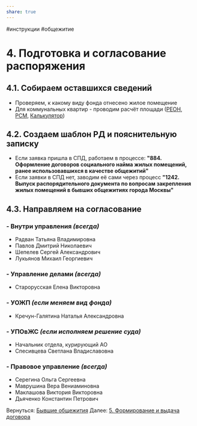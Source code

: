 ```yaml
---
share: true
---
```

#инструкции #общежитие
# 4. Подготовка и согласование распоряжения
## 4.1. Собираем оставшихся сведений
- Проверяем, к какому виду фонда отнесено жилое помещение
- Для коммунальных квартир - проводим расчёт площади ([РЕОН](http://reon.mlc.gov), [РСМ](webrsm.mlc.gov:5222), [Калькулятор](https://elornorthwind.github.io/room-area-calculator/))
## 4.2. Создаем шаблон РД и пояснительную записку
- Если заявка пришла в СПД, работаем в процессе: **"884. Оформление договоров социального найма жилых помещений, ранее использовавшихся в качестве общежитий"**
- Если заявки в СПД нет, заводим её сами через процесс **"1242. Выпуск распорядительного документа по вопросам закрепления жилых помещений в бывших общежитиях города Москвы"**
## 4.3. Направляем на согласование
### - Внутри управления ***(всегда)***
* Радван Татьяна Владимировна
* Павлов Дмитрий Николаевич
* Шепелев Сергей Александрович
* Лукьянов Михаил Георгиевич
### - Управление делами ***(всегда)***
* Старорусская Елена Викторовна
### - УОЖП ***(если меняем вид фонда)***
* Кречун-Галятина Наталья Александровна
### - УПОвЖС ***(если исполняем решение суда)***
* Начальник отдела, курирующий АО
* Спесивцева Светлана Владиславовна
### - Правовое управление ***(всегда)***
* Серегина Ольга Сергеевна
* Маврушина Вера Вениаминовна
* Маклашова Виктория Викторовна
* Дьяченко Константин Петрович

Вернуться: [Бывшие общежития](Алгоритмы%20работы/Бывшие%20общежития/Бывшие%20общежития.md)
Далее: [5. Формирование и выдача договора](5.%20Формирование%20и%20выдача%20договора.md)